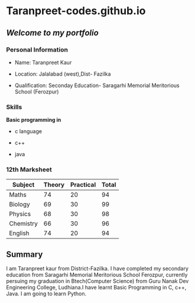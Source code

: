 # Taranpreet-codes.github.io

## ***Welcome to my portfolio***

### Personal Information

- Name: Taranpreet Kaur

- Location: Jalalabad (west),Dist- Fazilka

- Qualification: Seconday Education- Saragarhi Memorial Meritorious School (Ferozpur)

### Skills

**Basic programming in**

- c language

- c++

- java

### 12th Marksheet
| Subject| Theory| Practical | Total |
|------- |--------|----------|-------|
|Maths   |    74  |      20  |   94  |
|Biology |    69  |      30  |   99  |
|Physics |    68  |      30  |   98  |
|Chemistry |  66  |      30  |   96  |
|English  |   74  |      20  |   94  |   

## Summary

I am Taranpreet kaur from District-Fazilka. I have completed my secondary education from Saragarhi Memorial Meritorious School Ferozpur, currently persuing my graduation in Btech(Computer Science) from Guru Nanak Dev Engineering College, Ludhiana.I have learnt Basic Programming in C, c++, Java. I am going to learn Python.
